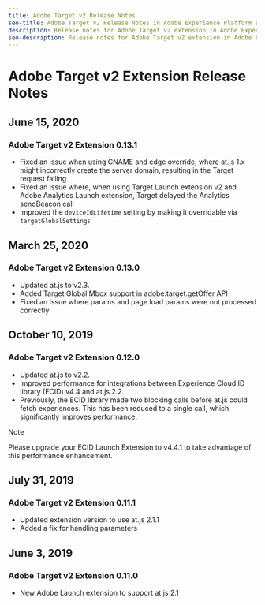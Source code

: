```yaml
---
title: Adobe Target v2 Release Notes
seo-title: Adobe Target v2 Release Notes in Adobe Experience Platform Launch
description: Release notes for Adobe Target v2 extension in Adobe Experience Platform Launch
seo-description: Release notes for Adobe Target v2 extension in Adobe Experience Platform Launch
---
```


# Adobe Target v2 Extension Release Notes

## June 15, 2020

### Adobe Target v2 Extension 0.13.1

* Fixed an issue when using CNAME and edge override, where at.js 1.x might incorrectly create the server domain, resulting in the Target request failing
* Fixed an issue where, when using Target Launch extension v2 and Adobe Analytics Launch extension, Target delayed the Analytics sendBeacon call
* Improved the `deviceIdLifetime` setting by making it overridable via `targetGlobalSettings`

## March 25, 2020

### Adobe Target v2 Extension 0.13.0

* Updated at.js to v2.3.
* Added Target Global Mbox support in adobe.target.getOffer API
* Fixed an issue where params and page load params were not processed correctly


## October 10, 2019

### Adobe Target v2 Extension 0.12.0

* Updated at.js to v2.2.
* Improved performance for integrations between Experience Cloud ID library (ECID) v4.4 and at.js 2.2.
* Previously, the ECID library made two blocking calls before at.js could fetch experiences. This has been reduced to a single call, which significantly improves performance.

>[!NOTE]
>Please upgrade your ECID Launch Extension to v4.4.1 to take advantage of this performance enhancement.

## July 31, 2019

### Adobe Target v2 Extension 0.11.1

* Updated extension version to use at.js 2.1.1
* Added a fix for handling parameters

## June 3, 2019

### Adobe Target v2 Extension 0.11.0

* New Adobe Launch extension to support at.js 2.1
